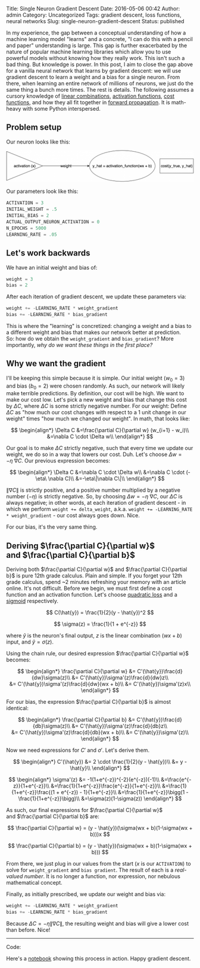Title: Single Neuron Gradient Descent
Date: 2016-05-06 00:42
Author: admin
Category: Uncategorized
Tags: gradient descent, loss functions, neural networks
Slug: single-neuron-gradient-descent
Status: published

In my experience, the gap between a conceptual understanding of how a machine learning model "learns" and a concrete, "I can do this with a pencil and paper" understanding is large. This gap is further exacerbated by the nature of popular machine learning libraries which allow you to use powerful models without knowing how they really work. This isn't such a bad thing. But knowledge is power. In this post, I aim to close the gap above for a vanilla neural network that learns by gradient descent: we will use gradient descent to learn a weight and a bias for a single neuron. From there, when learning an entire network of millions of neurons, we just do the same thing a bunch more times. The rest is details. The following assumes a cursory knowledge of [linear combinations](https://en.wikipedia.org/wiki/Linear_combination), [activation functions](https://en.wikipedia.org/wiki/Activation_function), [cost functions](https://class.coursera.org/ml-005/lecture/6), and how they all fit together in [forward propagation](https://www.youtube.com/watch?v=UJwK6jAStmg). It is math-heavy with some Python interspersed.

## Problem setup

Our neuron looks like this:

![single_neuron_gradient_descent](images/single_neuron_gradient_descent.png)

Our parameters look like this:

```python
ACTIVATION = 3
INITIAL_WEIGHT = .5
INITIAL_BIAS = 2
ACTUAL_OUTPUT_NEURON_ACTIVATION = 0
N_EPOCHS = 5000
LEARNING_RATE = .05
```

## Let's work backwards

We have an initial weight and bias of:

```python
weight = 3
bias = 2
```

After each iteration of gradient descent, we update these parameters via:

```python
weight += -LEARNING_RATE * weight_gradient
bias += -LEARNING_RATE * bias_gradient
```

This is where the "learning" is concretized: changing a weight and a bias to a different weight and bias that makes our network better at prediction. So: how do we obtain the `weight_gradient` and `bias_gradient`? More importantly, *why do we want these things in the first place?*

## Why we want the gradient

I'll be keeping this simple because it is simple. Our initial weight ($w_0 = 3$) and bias ($b_0 = 2$) were chosen randomly. As such, our network will likely make terrible predictions. By definition, our cost will be high. We want to make our cost low. Let's pick a new weight and bias that change this cost by $\Delta C$, where $\Delta C$ is some strictly negative number. For our weight: Define $\Delta C$ as "how much our cost changes with respect to a 1 unit change in our weight" times "how much we changed our weight". In math, that looks like:

$$
\begin{align*} \Delta C &=\frac{\partial C}{\partial w} (w_{i+1} - w_i)\\
&=\nabla C \cdot \Delta w\\
\end{align*}
$$

Our goal is to make $\Delta C$ strictly negative, such that every time we update our weight, we do so in a way that lowers our cost. Duh. Let's choose $\Delta w = -\eta\ \nabla C$. Our previous expression becomes:

$$
\begin{align*} \Delta C &=\nabla C \cdot \Delta w\\
&=\nabla C \cdot (-\eta\ \nabla C)\\
&=-\eta\|\nabla C\|\\
\end{align*}
$$

$\|\nabla C\|$ is strictly positive, and a positive number multiplied by a negative number ($-\eta$) is strictly negative. So, by choosing $\Delta w = -\eta\ \nabla C$, our $\Delta C$ is always negative; in other words, at each iteration of gradient descent - in which we perform `weight += delta_weight`, a.k.a. `weight += -LEARNING_RATE * weight_gradient` - our cost always goes down. Nice.

For our bias, it's the very same thing.

## Deriving $\frac{\partial C}{\partial w}$ and $\frac{\partial C}{\partial b}$

Deriving both $\frac{\partial C}{\partial w}$ and $\frac{\partial C}{\partial b}$ is pure 12th grade calculus. Plain and simple. If you forget your 12th grade calculus, spend ~2 minutes refreshing your memory with an article online. It's not difficult. Before we begin, we must first define a cost function and an activation function. Let's choose [quadratic loss](https://en.wikipedia.org/wiki/Loss_function#Quadratic_loss_function) and a [sigmoid](https://en.wikipedia.org/wiki/Sigmoid_function) respectively.

$$
C(\hat{y}) = \frac{1}{2}(y - \hat{y})^2
$$

$$
\sigma(z) = \frac{1}{1 + e^{-z}}
$$

where $\hat{y}$ is the neuron's final output, $z$ is the linear combination ($wx+b$) input, and $\hat{y} = \sigma(z)$.

Using the chain rule, our desired expression $\frac{\partial C}{\partial w}$ becomes:

$$
\begin{align*}
\frac{\partial C}{\partial w} &=
C'(\hat{y})\frac{d}{dw}\sigma(z)\\
&= C'(\hat{y})\sigma'(z)\frac{d}{dw}z\\
&= C'(\hat{y})\sigma'(z)\frac{d}{dw}(wx + b)\\
&= C'(\hat{y})\sigma'(z)x\\
\end{align*}
$$


For our bias, the expression $\frac{\partial C}{\partial b}$ is almost identical:

$$
\begin{align*}
\frac{\partial C}{\partial b} &=
C'(\hat{y})\frac{d}{db}\sigma(z)\\
&= C'(\hat{y})\sigma'(z)\frac{d}{db}z\\
&= C'(\hat{y})\sigma'(z)\frac{d}{db}(wx + b)\\
&= C'(\hat{y})\sigma'(z)\\
\end{align*}
$$

Now we need expressions for $C'$ and $\sigma'$. Let's derive them.

$$
\begin{align*}
C'(\hat{y}) &= 2 \cdot \frac{1}{2}(y - \hat{y})\\
&= y - \hat{y}\\
\end{align*}
$$

$$
\begin{align*} \sigma'(z) &= -1(1+e^{-z})^{-2}(e^{-z})(-1)\\
&=\frac{e^{-z}}{1+e^{-z}}\\
&=\frac{1}{1+e^{-z}}\frac{e^{-z}}{1+e^{-z}}\\
&=\frac{1}{1+e^{-z}}\frac{(1 + e^{-z}) - 1}{1+e^{-z}}\\
&=\frac{1}{1+e^{-z}}\bigg(1 - \frac{1}{1+e^{-z}}\bigg)\\
&=\sigma(z)(1-\sigma(z))
\end{align*}
$$

As such, our final expressions for $\frac{\partial C}{\partial w}$ and $\frac{\partial C}{\partial b}$ are:

$$
\frac{\partial C}{\partial w} = (y - \hat{y})(\sigma(wx + b)(1-\sigma(wx + b)))x
$$

$$
\frac{\partial C}{\partial b} = (y - \hat{y})(\sigma(wx + b)(1-\sigma(wx + b)))
$$

From there, we just plug in our values from the start ($x$ is our `ACTIVATION`) to solve for `weight_gradient` and `bias gradient`. The result of each is a *real-valued number*. It is no longer a function, nor expression, nor nebulous mathematical concept.

Finally, as initially prescribed, we update our weight and bias via:

```python
weight += -LEARNING_RATE * weight_gradient
bias += -LEARNING_RATE * bias_gradient
```

Because $\Delta C = -\eta\|\nabla C\|$, the resulting weight and bias will give a lower cost than before. Nice!

---
Code:

Here's a [notebook](http://nbviewer.jupyter.org/github/cavaunpeu/single-neuron-gradient-descent/blob/master/single-neuron-gradient-descent.ipynb) showing this process in action. Happy gradient descent.
